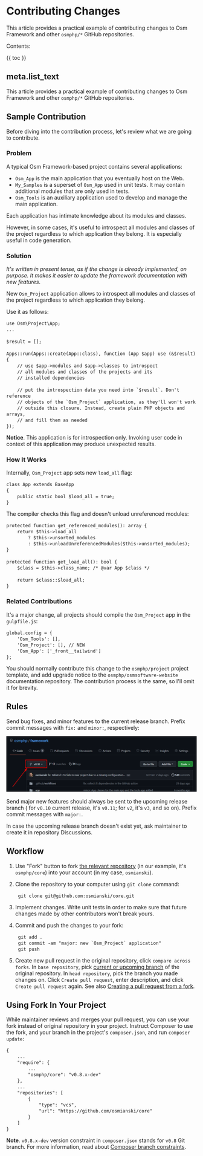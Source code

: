 # Contributing Changes

This article provides a practical example of contributing changes to Osm Framework and other `osmphp/*` GitHub repositories.

Contents:

{{ toc }}

## meta.list_text

This article provides a practical example of contributing changes to Osm Framework
and other `osmphp/*` GitHub repositories.

## Sample Contribution

Before diving into the contribution process, let's review what we are going to contribute. 

### Problem

A typical Osm Framework-based project contains several applications:

* `Osm_App` is the main application that you eventually host on the Web.
* `My_Samples` is a superset of `Osm_App` used in unit tests. It may contain additional modules that are only used in tests.
* `Osm_Tools` is an auxiliary application used to develop and manage the main application.

Each application has intimate knowledge about its modules and classes.

However, in some cases, it's useful to introspect all modules and classes of the project regardless to which application they belong. It is especially useful in code generation.

### Solution

*It's written in present tense, as if the change is already implemented, on purpose. It makes it easier to update the framework documentation with new features*.

New `Osm_Project` application allows to introspect all modules and classes of
the project regardless to which application they belong. 

Use it as follows:

    use Osm\Project\App;
    ...
    
    $result = [];
    
    Apps::run(Apps::create(App::class), function (App $app) use (&$result) {
        // use $app->modules and $app->classes to introspect 
        // all modules and classes of the projects and its 
        // installed dependencies
        
        // put the introspection data you need into `$result`. Don't reference
        // objects of the `Osm_Project` application, as they'll won't work 
        // outside this closure. Instead, create plain PHP objects and arrays, 
        // and fill them as needed 
    });

**Notice**. This application is for introspection only. Invoking user code in context of this application may produce unexpected results.

### How It Works

Internally, `Osm_Project` app sets new `load_all` flag:

    class App extends BaseApp
    {
        public static bool $load_all = true;
    }

The compiler checks this flag and doesn't unload unreferenced modules:

    protected function get_referenced_modules(): array {
        return $this->load_all
            ? $this->unsorted_modules
            : $this->unloadUnreferencedModules($this->unsorted_modules);
    }

    protected function get_load_all(): bool {
        $class = $this->class_name; /* @var App $class */

        return $class::$load_all;
    }

### Related Contributions

It's a major change, all projects should compile the `Osm_Project` app in
the `gulpfile.js`:

    global.config = {
        'Osm_Tools': [],
        'Osm_Project': [], // NEW
        'Osm_App': ['_front__tailwind']
    };

You should normally contribute this change to the `osmphp/project` project template, and add upgrade notice to the `osmphp/osmsoftware-website` documentation
repository. The contribution process is the same, so I'll omit it for brevity.

## Rules

Send bug fixes, and minor features to the current release branch. Prefix commit
messages with `fix:` and `minor:`, respectively:

![GitHub Current Branch](github-current-branch.png)

Send major new features should always be sent to the upcoming release branch (
for `v0.10` current release, it's `v0.11`; for `v2`, it's `v3`, and so on).
Prefix commit messages with `major:`.

In case the upcoming release branch doesn't exist yet, ask maintainer to create it in repository Discussions.

## Workflow

1. Use "Fork" button to fork [the relevant repository](https://github.com/osmphp) (in our example, it's `osmphp/core`) into your account (in my case, `osmianski`).

2. Clone the repository to your computer using `git clone` command:

        git clone git@github.com:osmianski/core.git
 
3. Implement changes. Write unit tests in order to make sure that future changes made by other contributors won't break yours.  

4. Commit and push the changes to your fork:

        git add .
        git commit -am "major: new `Osm_Project` application"
        git push
        
5. Create new pull request in the original repository, click `compare across
   forks`. In `base repository`, pick [current or upcoming branch](#rules) of the original repository. In `head repository`, pick the branch you made changes on. Click `Create pull request`, enter description, and click `Create pull request` again. See also [Creating a pull request from a fork](https://docs.github.com/en/github/collaborating-with-pull-requests/proposing-changes-to-your-work-with-pull-requests/creating-a-pull-request-from-a-fork).
   
## Using Fork In Your Project

While maintainer reviews and merges your pull request, you can use your fork instead of original repository in your project. Instruct Composer to use the fork, and your branch in the project's `composer.json`, and run `composer update`:

    {
        ...
        "require": {
            ...
            "osmphp/core": "v0.8.x-dev"
        },
        ...
        "repositories": [
            {
                "type": "vcs",
                "url": "https://github.com/osmianski/core"
            }
        ]
    }
 
**Note**. `v0.8.x-dev` version constraint in `composer.json` stands for `v0.8` Git branch. For more information, read about [Composer branch constraints](https://getcomposer.org/doc/articles/versions.md#branches).      

